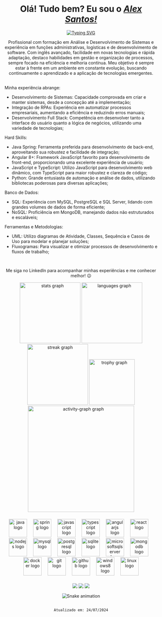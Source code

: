 <div>
  <h1 align="center">Olá! Tudo bem? Eu sou o <a href="https://www.linkedin.com/in/alex-santos-dev/" target="_blank" ><i>Alex Santos!</i></a> </h1>

  <div align="center">
    <a href="https://git.io/typing-svg"><img src="https://readme-typing-svg.demolab.com?font=Roboto+Slab&weight=700&size=60&duration=2500&pause=1000&color=27299F&background=171A1A00&vCenter=true&width=450&height=60&lines=Dev+Full+Stack;Dev+Back+End;Dev+Front+End" alt="Typing SVG" /></a>
  </div>
  
  <p align="center">Profissional com formação em Análise e Desenvolvimento de Sistemas e experiência em funções administrativas, logísticas e de desenvolvimento de software. Com inglês avançado, facilidade em novas tecnologias e rápida adaptação, destaco habilidades em gestão e 
    organização de processos, sempre focado na eficiência e melhoria contínua. 
    Meu objetivo é sempre estar à frente em um ambiente em constante evolução, buscando continuamente o aprendizado e a aplicação de tecnologias emergentes.
    
  <br> Minha experiência abrange:

- Desenvolvimento de Sistemas: Capacidade comprovada em criar e manter sistemas, desde a concepção até a implementação;
- Integração de RPAs: Experiência em automatizar processos empresariais, aumentando a eficiência e reduzindo erros manuais;
- Desenvolvimento Full Stack: Competência em desenvolver tanto a interface do usuário quanto a lógica de negócios, utilizando uma variedade de tecnologias;

Hard Skills:
- Java Spring: Ferramenta preferida para desenvolvimento de back-end, aproveitando sua robustez e facilidade de integração;
- Angular 8+: Framework JavaScript favorito para desenvolvimento de front-end, proporcionando uma excelente experiência de usuário;
- JavaScript e TypeScript: Utilizo JavaScript para desenvolvimento web dinâmico, com TypeScript para maior robustez e clareza de código;
- Python: Grande entusiasta de automação e análise de dados, utilizando bibliotecas poderosas para diversas aplicações;

Banco de Dados:
- SQL: Experiência com MySQL, PostgreSQL e SQL Server, lidando com grandes volumes de dados de forma eficiente;
- NoSQL: Proficiência em MongoDB, manejando dados não estruturados e escaláveis;

Ferramentas e Metodologias:
- UML: Utilizo diagramas de Atividade, Classes, Sequência e Casos de Uso para modelar e planejar soluções;
- Fluxogramas: Para visualizar e otimizar processos de desenvolvimento e fluxos de trabalho;
</p>
  <br>
  <p align="center">Me siga no LinkedIn para acompanhar minhas experiências e me conhecer melhor! 😉️<p>
</div>

<div align="center">
  <img src="https://github-readme-stats.vercel.app/api?username=AlexKEKW&hide_title=false&hide_rank=false&show_icons=true&include_all_commits=true&count_private=true&disable_animations=false&theme=radical&locale=en&hide_border=true&order=1" height="200" alt="stats graph"  />
  <img src="https://github-readme-stats.vercel.app/api/top-langs?username=AlexKEKW&locale=en&hide_title=false&layout=compact&card_width=320&langs_count=8&theme=radical&hide_border=true&order=2" height="200" alt="languages graph"  /> <br>
  <img src="https://streak-stats.demolab.com?user=AlexKEKW&locale=en&mode=weekly&theme=radical&hide_border=true&border_radius=6&date_format=j%20M%5B%20Y%5D&order=3" height="200" alt="streak graph"  />
  <img src="https://github-profile-trophy.vercel.app?username=AlexKEKW&theme=radical&column=-1&row=1&margin-w=6&margin-h=8&no-bg=true&no-frame=true&order=4" height="150" alt="trophy graph"  />
  <img src="https://github-readme-activity-graph.vercel.app/graph?username=AlexKEKW&radius=16&theme=github-dark&area=false&order=5&hide_border=true&hide_title=false" height="350" alt="activity-graph graph"  />
</div>

###

<div align="center">
  <img src="https://cdn.jsdelivr.net/gh/devicons/devicon/icons/java/java-original.svg" height="60" alt="java logo"  />
  <img width="12" />
  <img src="https://cdn.simpleicons.org/spring/6DB33F" height="60" alt="spring logo"  />
  <img width="12" />
  <img src="https://cdn.simpleicons.org/javascript/F7DF1E" height="60" alt="javascript logo"  />
  <img width="12" />
  <img src="https://cdn.simpleicons.org/typescript/3178C6" height="60" alt="typescript logo"  />
  <img width="12" />
  <img src="https://cdn.jsdelivr.net/gh/devicons/devicon/icons/angularjs/angularjs-original.svg" height="60" alt="angularjs logo"  />
  <img width="12" />
  <img src="https://cdn.jsdelivr.net/gh/devicons/devicon/icons/react/react-original.svg" height="60" alt="react logo"  />
  <img width="12" />
  <img src="https://cdn.simpleicons.org/nodedotjs/339933" height="60" alt="nodejs logo"  />
  <img width="12" />
  <img src="https://cdn.jsdelivr.net/gh/devicons/devicon/icons/mysql/mysql-original.svg" height="60" alt="mysql logo"  />
  <img width="12" />
  <img src="https://cdn.jsdelivr.net/gh/devicons/devicon/icons/postgresql/postgresql-original.svg" height="60" alt="postgresql logo"  />
  <img width="12" />
  <img src="https://cdn.jsdelivr.net/gh/devicons/devicon/icons/sqlite/sqlite-original.svg" height="60" alt="sqlite logo"  />
  <img width="12" />
  <img src="https://cdn.jsdelivr.net/gh/devicons/devicon/icons/microsoftsqlserver/microsoftsqlserver-plain.svg" height="60" alt="microsoftsqlserver logo"  />
  <img width="12" />
  <img src="https://cdn.simpleicons.org/mongodb/47A248" height="60" alt="mongodb logo"  />
  <img width="12" />
  <img src="https://cdn.simpleicons.org/docker/2496ED" height="60" alt="docker logo"  />
  <img width="12" />
  <img src="https://skillicons.dev/icons?i=git" height="60" alt="git logo"  />
  <img width="12" />
  <img src="https://skillicons.dev/icons?i=github" height="60" alt="github logo"  />
  <img width="12" />
  <img src="https://cdn.jsdelivr.net/gh/devicons/devicon/icons/windows8/windows8-original.svg" height="60" alt="windows8 logo"  />
  <img width="12" />
  <img src="https://cdn.jsdelivr.net/gh/devicons/devicon/icons/linux/linux-original.svg" height="60" alt="linux logo"  />
</div>

###

<div align="center">
  <a href="https://www.linkedin.com/in/alex-santos-dev/" target="_blank"><img src="https://img.shields.io/badge/-LinkedIn-%230077B5?style=for-the-badge&logo=linkedin&logoColor=white" target="_blank"></a> 
  <a href="https://www.instagram.com/alex.___.santos/" target="_blank"><img src="https://img.shields.io/badge/-Instagram-%23E4405F?style=for-the-badge&logo=instagram&logoColor=white" target="_blank"></a>
  <a href="mailto:alexjosedosantos@gmail.com"><img src="https://img.shields.io/badge/-Gmail-%23333?style=for-the-badge&logo=gmail&logoColor=white" target="_blank"></a>
</div>

<div align="center">
  
![Snake animation](https://github.com/danielbped/danielbped/blob/output/github-contribution-grid-snake.svg)

</div>

<br>

<div align="center">
  <code>Atualizado em: 24/07/2024</code>
</div>
